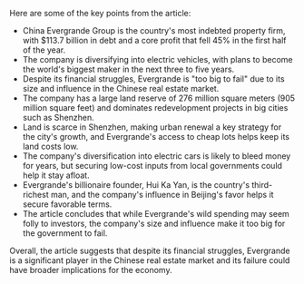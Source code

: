 Here are some of the key points from the article:

* China Evergrande Group is the country's most indebted property firm, with $113.7 billion in debt and a core profit that fell 45% in the first half of the year.
* The company is diversifying into electric vehicles, with plans to become the world's biggest maker in the next three to five years.
* Despite its financial struggles, Evergrande is "too big to fail" due to its size and influence in the Chinese real estate market.
* The company has a large land reserve of 276 million square meters (905 million square feet) and dominates redevelopment projects in big cities such as Shenzhen.
* Land is scarce in Shenzhen, making urban renewal a key strategy for the city's growth, and Evergrande's access to cheap lots helps keep its land costs low.
* The company's diversification into electric cars is likely to bleed money for years, but securing low-cost inputs from local governments could help it stay afloat.
* Evergrande's billionaire founder, Hui Ka Yan, is the country's third-richest man, and the company's influence in Beijing's favor helps it secure favorable terms.
* The article concludes that while Evergrande's wild spending may seem folly to investors, the company's size and influence make it too big for the government to fail.

Overall, the article suggests that despite its financial struggles, Evergrande is a significant player in the Chinese real estate market and its failure could have broader implications for the economy.